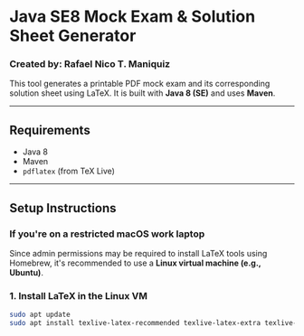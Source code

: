 # Java SE8 Mock Exam & Solution Sheet Generator
### Created by: Rafael Nico T. Maniquiz

This tool generates a printable PDF mock exam and its corresponding solution sheet using LaTeX. It is built with **Java 8 (SE)** and uses **Maven**.

---

## Requirements

- Java 8
- Maven
- `pdflatex` (from TeX Live)

---

## Setup Instructions

### If you're on a restricted macOS work laptop

Since admin permissions may be required to install LaTeX tools using Homebrew, it's recommended to use a **Linux virtual machine (e.g., Ubuntu)**.

### 1. Install LaTeX in the Linux VM

```bash
sudo apt update
sudo apt install texlive-latex-recommended texlive-latex-extra texlive-fonts-recommended

